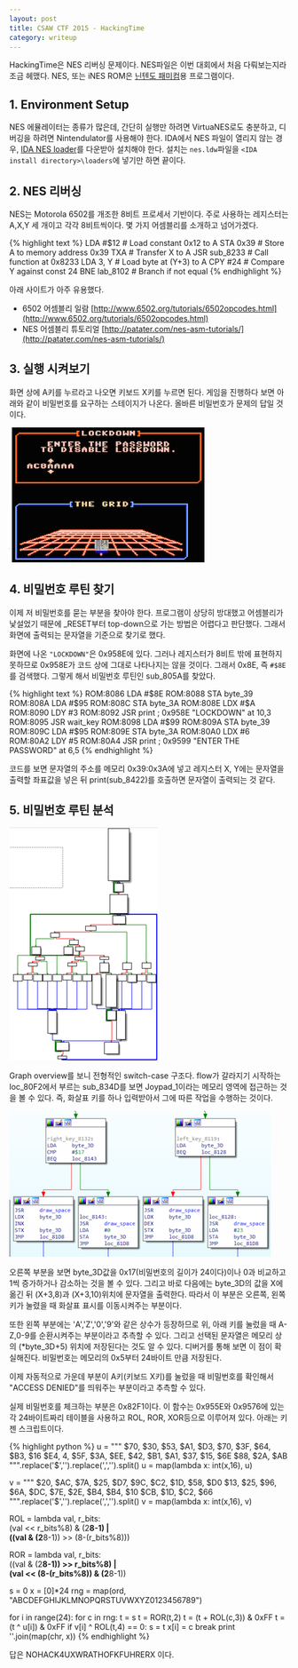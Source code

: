 ```yaml
---
layout: post
title: CSAW CTF 2015 - HackingTime
category: writeup
---
```

HackingTime은 NES 리버싱 문제이다. NES파일은 이번 대회에서 처음 다뤄보는지라 조금 헤맸다. NES, 또는 iNES ROM은 [닌텐도 패미컴](https://ko.wikipedia.org/wiki/%ED%8C%A8%EB%B0%80%EB%A6%AC_%EC%BB%B4%ED%93%A8%ED%84%B0)용 프로그램이다.

## 1. Environment Setup
NES 에뮬레이터는 종류가 많은데, 간단히 실행만 하려면 VirtuaNES로도 충분하고, 디버깅을 하려면 Nintendulator를 사용해야 한다. IDA에서 NES 파일이 열리지 않는 경우, [IDA NES loader](https://github.com/patois/nesldr)를 다운받아 설치해야 한다. 설치는 `nes.ldw`파일을 `<IDA install directory>\loaders`에 넣기만 하면 끝이다.

## 2. NES 리버싱

NES는 Motorola 6502를 개조한 8비트 프로세서 기반이다. 주로 사용하는 레지스터는 A,X,Y 세 개이고 각각 8비트씩이다. 몇 가지 어셈블리를 소개하고 넘어가겠다.

{% highlight text %}
LDA #$12      # Load constant 0x12 to A
STA 0x39      # Store A to memory address 0x39
TXA           # Transfer X to A
JSR sub_8233  # Call function at 0x8233
LDA 3, Y      # Load byte at (Y+3) to A
CPY #24       # Compare Y against const 24
BNE lab_8102  # Branch if not equal
{% endhighlight %}

아래 사이트가 아주 유용했다.

- 6502 어셈블리 일람 [http://www.6502.org/tutorials/6502opcodes.html](http://www.6502.org/tutorials/6502opcodes.html)
- NES 어셈블리 튜토리얼 [http://patater.com/nes-asm-tutorials/](http://patater.com/nes-asm-tutorials/)

## 3. 실행 시켜보기

화면 상에 A키를 누르라고 나오면 키보드 X키를 누르면 된다. 게임을 진행하다 보면 아래와 같이 비밀번호를 요구하는 스테이지가 나온다. 올바른 비밀번호가 문제의 답일 것이다.

![HackingTime](/assets/2015/09/hackingtime.png)

## 4. 비밀번호 루틴 찾기

이제 저 비밀번호를 묻는 부분을 찾아야 한다. 프로그램이 상당히 방대했고 어셈블리가 낯설었기 때문에 _RESET부터 top-down으로 가는 방법은 어렵다고 판단했다. 그래서 화면에 출력되는 문자열을 기준으로 찾기로 했다.

화면에 나온 `"LOCKDOWN"`은 0x958E에 있다. 그러나 레지스터가 8비트 밖에 표현하지 못하므로 0x958E가 코드 상에 그대로 나타나지는 않을 것이다. 그래서 0x8E, 즉 `#$8E`를 검색했다. 그렇게 해서 비밀번호 루틴인 sub_805A를 찾았다.

{% highlight text %}
ROM:8086      LDA     #$8E
ROM:8088      STA     byte_39
ROM:808A      LDA     #$95
ROM:808C      STA     byte_3A
ROM:808E      LDX     #$A
ROM:8090      LDY     #3
ROM:8092      JSR     print    ; 0x958E "LOCKDOWN" at 10,3
ROM:8095      JSR     wait_key
ROM:8098      LDA     #$99
ROM:809A      STA     byte_39
ROM:809C      LDA     #$95
ROM:809E      STA     byte_3A
ROM:80A0      LDX     #6
ROM:80A2      LDY     #5
ROM:80A4      JSR     print    ; 0x9599 "ENTER THE PASSWORD" at 6,5
{% endhighlight %}

코드를 보면 문자열의 주소를 메모리 0x39:0x3A에 넣고 레지스터 X, Y에는 문자열을 출력할 좌표값을 넣은 뒤 print(sub_8422)를 호출하면 문자열이 출력되는 것 같다.

## 5. 비밀번호 루틴 분석

![HackingTime2](/assets/2015/09/hackingtime2.png)

Graph overview를 보니 전형적인 switch-case 구조다. flow가 갈라지기 시작하는 loc_80F2에서 부르는 sub_834D를 보면 Joypad_1이라는 메모리 영역에 접근하는 것을 볼 수 있다. 즉, 화살표 키를 하나 입력받아서 그에 따른 작업을 수행하는 것이다.

![HackingTime3](/assets/2015/09/hackingtime3.png)

오른쪽 부분을 보면 byte_3D값을 0x17(비밀번호의 길이가 24이다)이나 0과 비교하고 1씩 증가하거나 감소하는 것을 볼 수 있다. 그리고 바로 다음에는 byte_3D의 값을 X에 옮긴 뒤 (X+3,8)과 (X+3,10)위치에 문자열을 출력한다. 따라서 이 부분은 오른쪽, 왼쪽 키가 눌렸을 때 화살표 표시를 이동시켜주는 부분이다.

또한 왼쪽 부분에는 'A','Z','0','9'와 같은 상수가 등장하므로 위, 아래 키를 눌렀을 때 A-Z,0-9를 순환시켜주는 부분이라고 추측할 수 있다. 그리고 선택된 문자열은 메모리 상의 (*byte_3D+5) 위치에 저장된다는 것도 알 수 있다. 디버거를 통해 보면 이 점이 확실해진다. 비밀번호는 메모리의 0x5부터 24바이트 만큼 저장된다.

이제 자동적으로 가운데 부분이 A키(키보드 X키)를 눌렀을 때 비밀번호를 확인해서 "ACCESS DENIED"를 띄워주는 부분이라고 추측할 수 있다.

실제 비밀번호를 체크하는 부분은 0x82F1이다. 이 함수는 0x955E와 0x9576에 있는 각 24바이트짜리 테이블을 사용하고 ROL, ROR, XOR등으로 이루어져 있다. 아래는 키젠 스크립트이다.

{% highlight python %}
u = """
$70, $30, $53, $A1, $D3, $70, $3F, $64, $B3, $16
$E4, 4, $5F, $3A, $EE, $42, $B1, $A1, $37, $15, $6E
$88, $2A, $AB
""".replace('$','').replace(',','').split()
u = map(lambda x: int(x,16), u)

v = """
$20, $AC, $7A, $25, $D7, $9C, $C2, $1D, $58, $D0
$13, $25, $96, $6A, $DC, $7E, $2E, $B4, $B4, $10
$CB, $1D, $C2, $66
""".replace('$','').replace(',','').split()
v = map(lambda x: int(x,16), v)

ROL = lambda val, r_bits: \
    (val << r_bits%8) & (2**8-1) | \
    ((val & (2**8-1)) >> (8-(r_bits%8)))

ROR = lambda val, r_bits: \
    ((val & (2**8-1)) >> r_bits%8) | \
    (val << (8-(r_bits%8)) & (2**8-1))

s = 0
x = [0]*24
rng = map(ord, "ABCDEFGHIJKLMNOPQRSTUVWXYZ0123456789")

for i in range(24):
    for c in rng:
        t = s
        t = ROR(t,2)
        t = (t + ROL(c,3)) & 0xFF
        t = (t ^ u[i]) & 0xFF
        if v[i] ^ ROL(t,4) == 0:
            s = t
            x[i] = c
            break
print ''.join(map(chr, x))
{% endhighlight %}

답은 NOHACK4UXWRATHOFKFUHRERX 이다.

